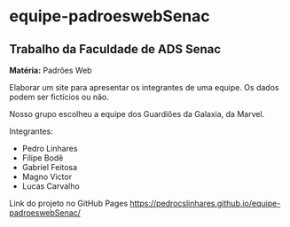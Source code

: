 # equipe-padroeswebSenac

## Trabalho da Faculdade de ADS Senac

**Matéria:** Padrões Web

Elaborar um site para apresentar os integrantes de uma equipe. Os dados podem ser fictícios ou não.

Nosso grupo escolheu a equipe dos Guardiões da Galaxia, da Marvel.

Integrantes:

- Pedro Linhares
- Filipe Bodê
- Gabriel Feitosa
- Magno Victor
- Lucas Carvalho

Link do projeto no GitHub Pages
https://pedrocslinhares.github.io/equipe-padroeswebSenac/
